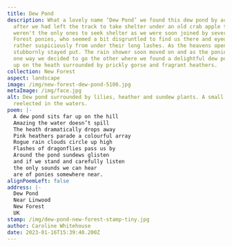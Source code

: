 ```yaml
---
title: Dew Pond
description: What a lovely name ‘Dew Pond’ we found this dew pond by accident
  after we had left the track to take shelter under an old crab apple tree. We
  weren't the only ones to seek shelter as we were soon joined by several New
  Forest ponies, who seemed a bit disgruntled to find us there and eyed us
  rather suspiciously from under their long lashes. As the heavens opened we all
  stubbornly stayed put. The rain shower soon moved on and as the ponies went
  one way we decided to go the other where we found a delightful dew pond high
  up on the heath surrounded by prickly gorse and fragrant heathers.
collection: New Forest
aspect: landscape
image: /img/new-forest-dew-pond-5100.jpg
metaImage: /img/face.jpg
alt: Dew pond surrounded by lilies, heather and sundew plants. A small raincloud
  reelected in the waters.
poem: |-
  A dew pond sits far up on the hill
  Amazing the water doesn’t spill
  The heath dramatically drops away
  Pink heathers parade a colourful array
  Rogue rain clouds circle up high
  Flashes of dragonflies pass us by
  Around the pond sundews glisten
  and if we stand and carefully listen
  the only sounds we can hear 
  are of ponies somewhere near.
alignPoemLeft: false
address: |-
  Dew Pond
  Near Linwood
  New Forest
  UK
stamp: /img/dew-pond-new-forest-stamp-tiny.jpg
author: Caroline Whitehouse
date: 2023-01-16T15:39:40.200Z
---
```

